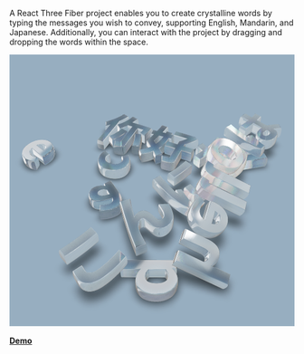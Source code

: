 A React Three Fiber project enables you to create crystalline words by typing the messages you wish to convey, supporting English, Mandarin, and Japanese. 
Additionally, you can interact with the project by dragging and dropping the words within the space.

<img src='Screenshot.png' height="480px">

[**Demo**](https://momentchan.github.io/crystal-words/)
